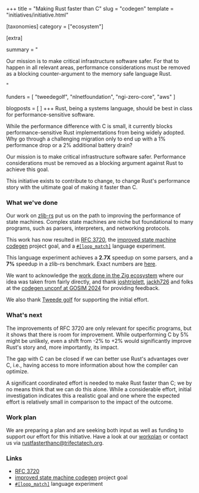 +++
title = "Making Rust faster than C"
slug = "codegen"
template = "initiatives/initiative.html"

[taxonomies]
category = ["ecosystem"]

[extra]

summary = "<p>Our mission is to make critical infrastructure software safer. For that to happen in all relevant areas, performance considerations must be removed as a blocking counter-argument to the memory safe language Rust.</p>"

funders = [
    "tweedegolf", "nlnetfoundation", "ngi-zero-core", "aws"
]

blogposts = [
]
+++
Rust, being a systems language, should be best in class for performance-sensitive software. 

While the performance difference with C is small, it currently blocks performance-sensitive Rust implementations from being widely adopted. Why go through a challenging migration only to end up with a 1% performance drop or a 2% additional battery drain?

Our mission is to make critical infrastructure software safer. Performance considerations must be removed as a blocking argument against Rust to achieve this goal.

This initiative exists to contribute to change, to change Rust's performance story with the ultimate goal of making it faster than C.

### What we've done

Our work on [zlib-rs](/initiatives/data-compression/) put us on the path to improving the performance of state machines. Complex state machines are niche but foundational to many programs, such as parsers, interpreters, and networking protocols.

This work has now resulted in [RFC 3720](https://github.com/rust-lang/rfcs/pull/3720), the [improved state machine codegen](https://github.com/rust-lang/rust-project-goals/issues/258) project goal, and a [`#[loop_match]`](https://github.com/rust-lang/rust/pull/138780) language experiment.

This language experiment achieves a **2.7X** speedup on some parsers, and a **7%** speedup in a zlib-rs benchmark. Exact numbers are [here](https://github.com/rust-lang/rust-project-goals/issues/258#issuecomment-2732965199).

We want to acknowledge the [work done in the Zig ecosystem](https://github.com/ziglang/zig/pull/21257) where our idea was taken from fairly directly, and thank [joshtriplett](https://github.com/joshtriplett), [jackh726](https://github.com/jackh726) and folks at the [codegen unconf at GOSIM 2024](https://hackmd.io/@Q66MPiW4T7yNTKOCaEb-Lw/gosim-unconf-rust-codegen) for providing feedback. 

We also thank [Tweede golf](https://tweedegolf.nl) for supporting the initial effort.

### What's next

The improvements of RFC 3720 are only relevant for specific programs, but it shows that there is room for improvement. While outperforming C by 5% might be unlikely, even a shift from -2% to +2% would significantly improve Rust's story and, more importantly, its impact.

The gap with C can be closed if we can better use Rust's advantages over C, i.e., having access to more information about how the compiler can optimize.

A significant coordinated effort is needed to make Rust faster than C; we by no means think that we can do this alone. While a considerable effort, initial investigation indicates this a realistic goal and one where the expected effort is relatively small in comparison to the impact of the outcome.

### Work plan

We are preparing a plan and are seeking both input as well as funding to support our effort for this initiative. Have a look at our [workplan](/initiatives/workplans/codegen/) or contact us via [rustfasterthanc@trifectatech.org](mailto:rustfasterthanc@trifectatech.org).

### Links

- [RFC 3720](https://github.com/rust-lang/rfcs/pull/3720)
- [improved state machine codegen](https://github.com/rust-lang/rust-project-goals/issues/258) project goal
- [`#[loop_match]`](https://github.com/rust-lang/rust/pull/138780) language experiment

<!-- - [PoC RFC 3720 in the rust compiler](https://github.com/trifectatechfoundation/rust/tree/labeled-match) on Trifecta Tech Foundation's Github. -->


